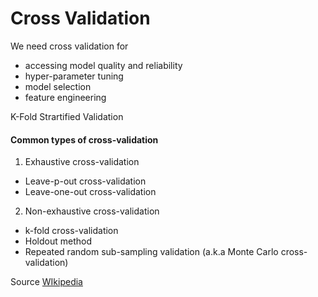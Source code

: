 # Cross Validation 
We need cross validation for 
* accessing model quality and reliability 
* hyper-parameter tuning
* model selection
* feature engineering

K-Fold Strartified Validation


#### Common types of cross-validation
1. Exhaustive cross-validation
 * Leave-p-out cross-validation
 * Leave-one-out cross-validation
2. Non-exhaustive cross-validation
 * k-fold cross-validation
 * Holdout method
 * Repeated random sub-sampling validation (a.k.a Monte Carlo cross-validation)


 
Source [WIkipedia](https://en.wikipedia.org/wiki/Cross-validation_(statistics)#Exhaustive_cross-validation)